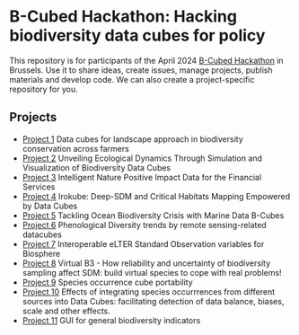 # B-Cubed Hackathon: Hacking biodiversity data cubes for policy

This repository is for participants of the April 2024 [B-Cubed Hackathon](https://b-cubed.eu/b-cubed-hackathon) in Brussels. Use it to share ideas, create issues, manage projects, publish materials and develop code. We can also create a project-specific repository for you.

## Projects

* [Project 1](01) Data cubes for landscape approach in biodiversity conservation across farmers
* [Project 2](02) Unveiling Ecological Dynamics Through Simulation and Visualization of Biodiversity Data Cubes
* [Project 3](03) Intelligent Nature Positive Impact Data for the Financial Services
* [Project 4](04) Irokube: Deep-SDM and Critical Habitats Mapping Empowered by Data Cubes
* [Project 5](05) Tackling Ocean Biodiversity Crisis with Marine Data B-Cubes
* [Project 6](06) Phenological Diversity trends by remote sensing-related datacubes
* [Project 7](07) Interoperable eLTER Standard Observation variables for Biosphere
* [Project 8](08) Virtual B3 - How reliability and uncertainty of biodiversity sampling affect SDM: build virtual species to cope with real problems!
* [Project 9](09) Species occurrence cube portability
* [Project 10](10) Effects of integrating species occurrrences from different sources into Data Cubes: facilitating detection of data balance, biases, scale and other effects.
* [Project 11](11) GUI for general biodiversity indicators
